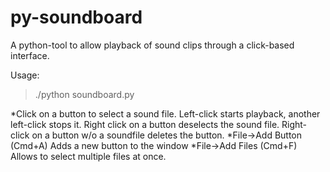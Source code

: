# py-soundboard
A python-tool to allow playback of sound clips through a click-based interface.

Usage:
>./python soundboard.py

*Click on a button to select a sound file. Left-click starts playback, another left-click stops it. Right click on a button deselects the sound file. Right-click on a button w/o a soundfile deletes the button.
*File->Add Button (Cmd+A) Adds a new button to the window
*File->Add Files (Cmd+F) Allows to select multiple files at once.

